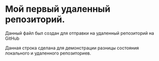 # Мой первый удаленный репозиторий.

Данный файл был создан для отправки на удаленный репозиторий на GitHub

Данная строка сделана для демонстрации разницы состояния локального и удаленного репозиториев.